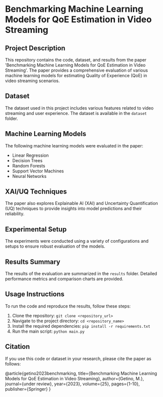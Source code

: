 
# Benchmarking Machine Learning Models for QoE Estimation in Video Streaming

## Project Description
This repository contains the code, dataset, and results from the paper 'Benchmarking Machine Learning Models for QoE Estimation in Video Streaming'. The paper provides a comprehensive evaluation of various machine learning models for estimating Quality of Experience (QoE) in video streaming scenarios.

## Dataset
The dataset used in this project includes various features related to video streaming and user experience. The dataset is available in the `dataset` folder.

## Machine Learning Models
The following machine learning models were evaluated in the paper:
- Linear Regression
- Decision Trees
- Random Forests
- Support Vector Machines
- Neural Networks

## XAI/UQ Techniques
The paper also explores Explainable AI (XAI) and Uncertainty Quantification (UQ) techniques to provide insights into model predictions and their reliability.

## Experimental Setup
The experiments were conducted using a variety of configurations and setups to ensure robust evaluation of the models.

## Results Summary
The results of the evaluation are summarized in the `results` folder. Detailed performance metrics and comparison charts are provided.

## Usage Instructions
To run the code and reproduce the results, follow these steps:
1. Clone the repository: `git clone <repository_url>`
2. Navigate to the project directory: `cd <repository_name>`
3. Install the required dependencies: `pip install -r requirements.txt`
4. Run the main script: `python main.py`

## Citation
If you use this code or dataset in your research, please cite the paper as follows:

@article{getino2023benchmarking,
  title={Benchmarking Machine Learning Models for QoE Estimation in Video Streaming},
  author={Getino, M.},
  journal={under review},
  year={2023},
  volume={25},
  pages={1-10},
  publisher={Springer}
}
